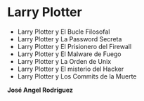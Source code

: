 # Larry Plotter
* Larry Plotter y El Bucle Filosofal
* Larry Plotter y La Password Secreta
* Larry Plotter y El Prisionero del Firewall
* Larry Plotter y El Malware de Fuego
* Larry Plotter y La Orden de Unix
* Larry Plotter y El misterio del Hacker
* Larry Plotter y Los Commits de la Muerte

**José Angel Rodríguez**
